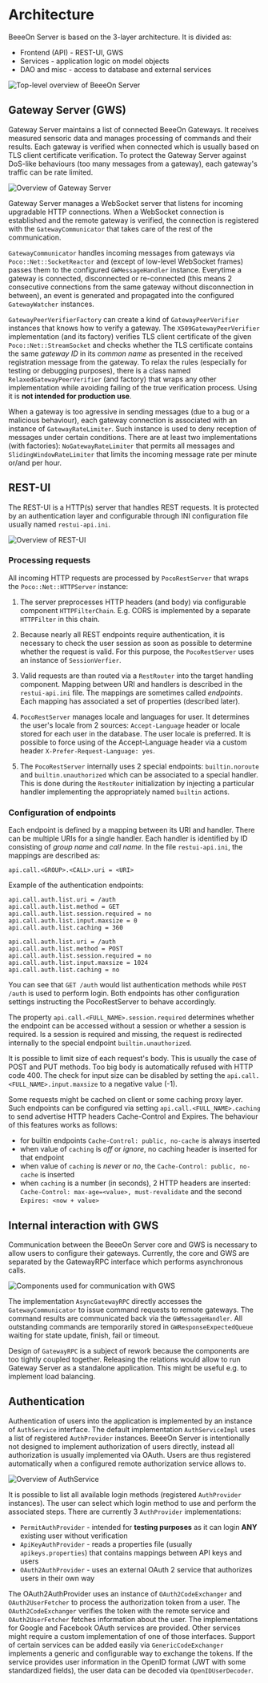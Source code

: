 # Architecture

BeeeOn Server is based on the 3-layer architecture. It is divided as:

* Frontend (API) - REST-UI, GWS
* Services - application logic on model objects
* DAO and misc - access to database and external services

![Top-level overview of BeeeOn Server](top-level.png)

## Gateway Server (GWS)

Gateway Server maintains a list of connected BeeeOn Gateways. It receives
measured sensoric data and manages processing of commands and their results.
Each gateway is verified when connected which is usually based on TLS client
certificate verification. To protect the Gateway Server against DoS-like
behaviours (too many messages from a gateway), each gateway's traffic can be
rate limited.

![Overview of Gateway Server](gws.png)

Gateway Server manages a WebSocket server that listens for incoming upgradable
HTTP connections. When a WebSocket connection is established and the remote
gateway is verified, the connection is registered with the `GatewayCommunicator`
that takes care of the rest of the communication.

`GatewayCommunicator` handles incoming messages from gateways via
`Poco::Net::SocketReactor` and (except of low-level WebSocket frames) passes
them to the configured `GWMessageHandler` instance. Everytime a gateway is
connected, disconnected or re-connected (this means 2 consecutive connections
from the same gateway without disconnection in between), an event is generated
and propagated into the configured `GatewayWatcher` instances.

`GatewayPeerVerifierFactory` can create a kind of `GatewayPeerVerifier` instances
that knows how to verify a gateway. The `X509GatewayPeerVerifier` implementation
(and its factory) verifies TLS client certificate of the given `Poco::Net::StreamSocket`
and checks whether the TLS certificate contains the same _gateway ID_ in its _common
name_ as presented in the received registration message from the gateway.
To relax the rules (especially for testing or debugging purposes), there is a class
named `RelaxedGatewayPeerVerifier` (and factory) that wraps any other implementation
while avoiding failing of the true verification process. Using it is **not intended
for production use**.

When a gateway is too agressive in sending messages (due to a bug or a malicious
behaviour), each gateway connection is associated with an instance of `GatewayRateLimiter`.
Such instance is used to deny reception of messages under certain conditions. There
are at least two implementations (with factories): `NoGatewayRateLimiter` that permits
all messages and `SlidingWindowRateLimiter` that limits the incoming message rate
per minute or/and per hour.

## REST-UI

The REST-UI is a HTTP(s) server that handles REST requests. It is protected
by an authentication layer and configurable through INI configuration file
usually named `restui-api.ini`.

![Overview of REST-UI](rest-ui.png)

### Processing requests

All incoming HTTP requests are processed by `PocoRestServer` that wraps the
`Poco::Net::HTTPServer` instance:

1. The server preprocesses HTTP headers (and body) via configurable component
`HTTPFilterChain`. E.g. CORS is implemented by a separate `HTTPFilter` in this
chain.

2. Because nearly all REST endpoints require authentication, it is necessary to
check the user session as soon as possible to determine whether the request is valid.
For this purpose, the `PocoRestServer` uses an instance of `SessionVerfier`.

3. Valid requests are than routed via a `RestRouter` into the target handling
component. Mapping between URI and handlers is described in the `restui-api.ini` file.
The mappings are sometimes called _endpoints_. Each mapping has associated a set of
properties (described later).

4. `PocoRestServer` manages locale and languages for user. It determines the user's
locale from 2 sources: `Accept-Language` header or locale stored for each user in the
database. The user locale is preferred. It is possible to force using of the
Accept-Language header via a custom header `X-Prefer-Request-Language: yes`.

5. The `PocoRestServer` internally uses 2 special endpoints: `builtin.noroute` and
`builtin.unauthorized` which can be associated to a special handler. This is done
during the `RestRouter` initialization by injecting a particular handler implementing
the appropriately named `builtin` actions.

### Configuration of endpoints

Each endpoint is defined by a mapping between its URI and handler. There can be multiple
URIs for a single handler. Each handler is identified by ID consisting of _group name_
and _call name_. In the file `restui-api.ini`, the mappings are described as:

```
api.call.<GROUP>.<CALL>.uri = <URI>
```

Example of the authentication endpoints:

```
api.call.auth.list.uri = /auth
api.call.auth.list.method = GET
api.call.auth.list.session.required = no
api.call.auth.list.input.maxsize = 0
api.call.auth.list.caching = 360

api.call.auth.list.uri = /auth
api.call.auth.list.method = POST
api.call.auth.list.session.required = no
api.call.auth.list.input.maxsize = 1024
api.call.auth.list.caching = no
```

You can see that `GET /auth` would list authentication methods while `POST /auth`
is used to perform login. Both endpoints has other configuration settings
instructing the PocoRestServer to behave accordingly.

The property `api.call.<FULL_NAME>.session.required` determines whether the endpoint
can be accessed without a session or whether a session is required. Is a session is
required and missing, the request is redirected internally to the special endpoint
`builtin.unauthorized`.

It is possible to limit size of each request's body. This is usually the case of
POST and PUT methods. Too big body is automatically refused with HTTP code 400.
The check for input size can be disabled by setting the
`api.call.<FULL_NAME>.input.maxsize` to a negative value (-1).

Some requests might be cached on client or some caching proxy layer. Such endpoints
can be configured via setting `api.call.<FULL_NAME>.caching` to send advertise HTTP
headers Cache-Control and Expires. The behaviour of this features works as follows:

* for builtin endpoints `Cache-Control: public, no-cache` is always inserted
* when value of `caching` is _off_ or _ignore_, no caching header is inserted for
that endpoint
* when value of `caching` is _never_ or _no_, the `Cache-Control: public, no-cache`
is inserted
* when `caching` is a number (in seconds), 2 HTTP headers are inserted:
`Cache-Control: max-age=<value>, must-revalidate` and the second `Expires: <now + value>`

## Internal interaction with GWS

Communication between the BeeeOn Server core and GWS is necessary to allow users to
configure their gateways. Currently, the core and GWS are separated by the GatewayRPC
interface which performs asynchronous calls.

![Components used for communication with GWS](gws-dependencies.png)

The implementation `AsyncGatewayRPC` directly accesses the `GatewayCommunicator` to issue
command requests to remote gateways. The command results are communicated back via the
`GWMessageHandler`. All outstanding commands are temporarily stored in `GWResponseExpectedQueue`
waiting for state update, finish, fail or timeout.

Design of `GatewayRPC` is a subject of rework because the components are too tightly coupled
together. Releasing the relations would allow to run Gateway Server as a standalone application.
This might be useful e.g. to implement load balancing.

## Authentication

Authentication of users into the application is implemented by an instance of `AuthService`
interface. The default implementation `AuthServiceImpl` uses a list of registered
`AuthProvider` instances. BeeeOn Server is intentionally not designed to implement authorization
of users directly, instead all authorization is usually implemented via OAuth. Users are thus
registered automatically when a configured remote authorization service allows to.

![Overview of AuthService](auth-service.png)

It is possible to list all available login methods (registered `AuthProvider` instances).
The user can select which login method to use and perform the associated steps. There are currently
3 `AuthProvider` implementations:

* `PermitAuthProvider` - intended for **testing purposes** as it can login **ANY** existing user
without verification
* `ApiKeyAuthProvider` - reads a properties file (usually `apikeys.properties`) that contains
mappings between
API keys and users
* `OAuth2AuthProvider` - uses an external OAuth 2 service that authorizes users in their own way

The OAuth2AuthProvider uses an instance of `OAuth2CodeExchanger` and `OAuth2UserFetcher` to
process the authorization token from a user. The `OAuth2CodeExchanger` verifies the token with
the remote service and `OAuth2UserFetcher` fetches information about the user. The implementations
for Google and Facebook OAuth services are provided. Other services might require a custom implementation
of one of those interfaces. Support of certain services can be added easily via `GenericCodeExchanger`
implements a generic and configurable way to exchange the tokens. If the service provides user information
in the OpenID format (JWT with some standardized fields), the user data can be decoded via `OpenIDUserDecoder`.
